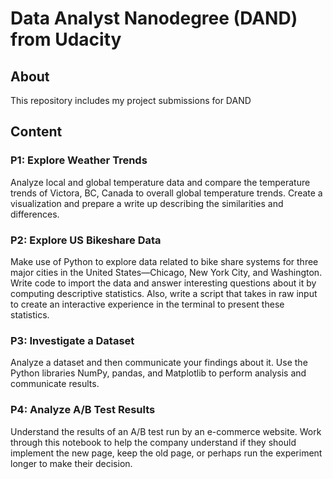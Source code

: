 # Data Analyst Nanodegree (DAND) from Udacity

## About

This repository includes my project submissions for DAND

## Content

### P1: Explore Weather Trends

Analyze local and global temperature data and compare the temperature trends of Victora, BC, Canada to overall global temperature trends.  Create a visualization and prepare a write up describing the similarities and differences.

### P2: Explore US Bikeshare Data

Make use of Python to explore data related to bike share systems for three major cities in the United States—Chicago, New York City, and Washington. Write code to import the data and answer interesting questions about it by computing descriptive statistics. Also, write a script that takes in raw input to create an interactive experience in the terminal to present these statistics.

### P3: Investigate a Dataset

Analyze a dataset and then communicate your findings about it. Use the Python libraries NumPy, pandas, and Matplotlib to perform analysis and communicate results.

### P4: Analyze A/B Test Results

Understand the results of an A/B test run by an e-commerce website. Work through this notebook to help the company understand if they should implement the new page, keep the old page, or perhaps run the experiment longer to make their decision.
